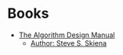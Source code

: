 # Books
- [The Algorithm Design Manual](https://www.amazon.com/exec/obidos/ASIN/0387948600/ref=ase_thealgorithmrepo/103-4113747-9788633)
  - [Author: Steve S. Skiena](https://www3.cs.stonybrook.edu/~skiena/)